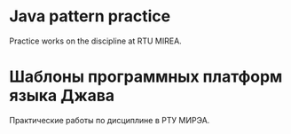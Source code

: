 # Java pattern practice

Practice works on the discipline at RTU MIREA.


# Шаблоны программных платформ языка Джава

Практические работы по дисциплине в РТУ МИРЭА.
